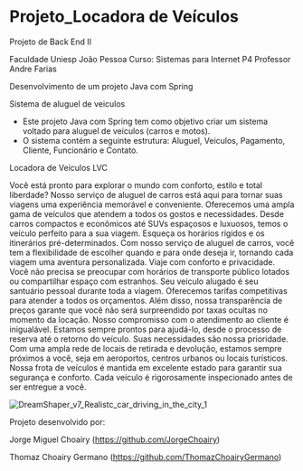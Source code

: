 # Projeto_Locadora de Veículos
Projeto de Back End II

Faculdade Uniesp João Pessoa
Curso: Sistemas para Internet P4
Professor Andre Farias

Desenvolvimento de um projeto Java com Spring

Sistema de aluguel de veiculos

- Este projeto Java com Spring tem como objetivo criar um sistema voltado para aluguel de veículos (carros e motos).
- O sistema contém a seguinte estrutura: Aluguel, Veiculos, Pagamento, Cliente, Funcionário e Contato.

Locadora de Veículos LVC

Você está pronto para explorar o mundo com conforto, estilo e total liberdade? Nosso serviço de aluguel de carros está aqui para tornar suas viagens uma experiência memorável e conveniente. Oferecemos uma ampla gama de veículos que atendem a todos os gostos e necessidades. Desde carros compactos e econômicos até SUVs espaçosos e luxuosos, temos o veículo perfeito para a sua viagem. Esqueça os horários rígidos e os itinerários pré-determinados. Com nosso serviço de aluguel de carros, você tem a flexibilidade de escolher quando e para onde deseja ir, tornando cada viagem uma aventura personalizada. Viaje com conforto e privacidade. Você não precisa se preocupar com horários de transporte público lotados ou compartilhar espaço com estranhos. Seu veículo alugado é seu santuário pessoal durante toda a viagem. Oferecemos tarifas competitivas para atender a todos os orçamentos. Além disso, nossa transparência de preços garante que você não será surpreendido por taxas ocultas no momento da locação. Nosso compromisso com o atendimento ao cliente é inigualável. Estamos sempre prontos para ajudá-lo, desde o processo de reserva até o retorno do veículo. Suas necessidades são nossa prioridade. Com uma ampla rede de locais de retirada e devolução, estamos sempre próximos a você, seja em aeroportos, centros urbanos ou locais turísticos. Nossa frota de veículos é mantida em excelente estado para garantir sua segurança e conforto. Cada veículo é rigorosamente inspecionado antes de ser entregue a você.

![DreamShaper_v7_Realistc_car_driving_in_the_city_1](https://github.com/ThomazChoairyGermano/Projeto_Banco/assets/101337088/eb9d74ef-95a6-4904-a4f0-1d4ca86c0ace)


Projeto desenvolvido por:

Jorge Miguel Choairy (https://github.com/JorgeChoairy)

Thomaz Choairy Germano (https://github.com/ThomazChoairyGermano)
